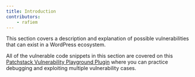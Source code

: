 ```yaml
---
title: Introduction
contributors:
    - rafiem
---
```


This section covers a description and explanation of possible vulnerabilities that can exist in a WordPress ecosystem. 

All of the vulnerable code snippets in this section are covered on this [Patchstack Vulnerability Playground Plugin](https://github.com/patchstack/vulnerability-playground) where you can practice debugging and exploiting multiple vulnerability cases.
